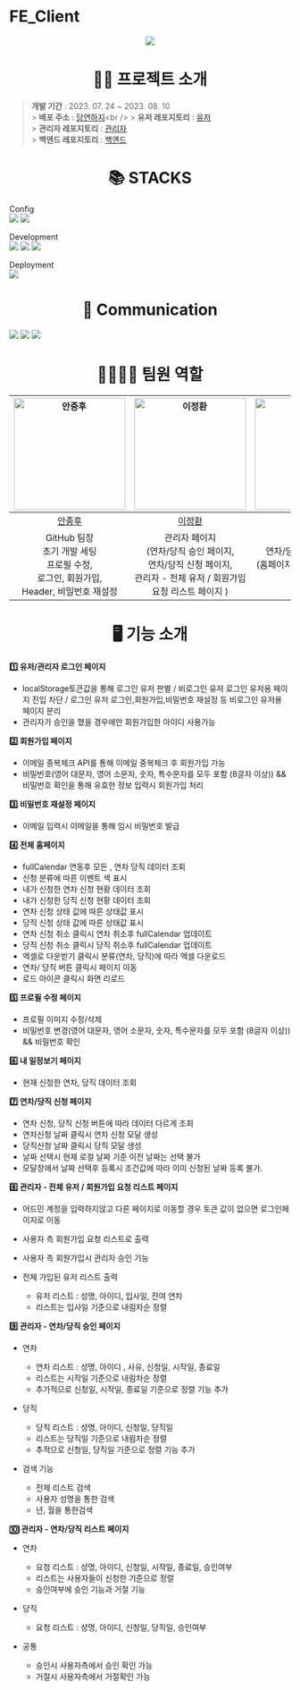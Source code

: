 # FE_Client

<div style="text-align: center;">
  <img src="https://github.com/FastCampus-Mini5/BE_server/assets/86757234/55cceba1-9349-4336-9439-8fd86e195f24"/>
</div>

<div align=center><h1> 🐻‍❄ 프로젝트 소개</h1></div>

> **개발 기간** : 2023. 07. 24 ~ 2023. 08. 10<br /> > **배포 주소** : [당연하지](https://group5ofcourse.netlify.app/ 'https://group5ofcourseadmin.netlify.app/')<br /> > **유저 레포지토리** : [유저](https://github.com/FastCampus-Mini5/FE-Of-course)<br /> > **관리자 레포지토리** : [관리자](https://github.com/FastCampus-Mini5/FE-Of-course-admin)<br /> > **백엔드 레포지토리** : [백엔드](https://github.com/FastCampus-Mini5/BE_server)
> <br />

<div align=center><h1>📚 STACKS</h1></div>

Config  
<img src="https://img.shields.io/badge/Npm-CB3837?style=flat&logo=npm&CB3837&logoColor=white"/>
<img src="https://img.shields.io/badge/Vite-646CFF?style=flat&logo=Vite&logoColor=white"/>

Development  
<img src="https://img.shields.io/badge/React-61DAFB?style=flat&logo=react&logoColor=white"/>
<img src="https://img.shields.io/badge/TypeScript-3178C6?style=flat&logo=typescript&logoColor=white"/>
<img src="https://img.shields.io/badge/StyledComponents-DB7093?style=flat&logo=styledcomponents&logoColor=white"/>

Deployment  
<img src="https://img.shields.io/badge/Netlify-00C7B7?style=flat&logo=netlify&logoColor=white"/>

  <div align=center><h1>💬 Communication</h1></div>
  <img src="https://img.shields.io/badge/Slack-4A154B?style=for-the-badge&logo=Slack&logoColor=white">
  <img src="https://img.shields.io/badge/notion-000000?style=for-the-badge&logo=notion&logoColor=white">
  <img src="https://img.shields.io/badge/Zoom-2D8CFF?style=for-the-badge&logo=Zoom&logoColor=white">
  <br>

  <div align=center><h1>👨‍👩‍👧‍👦 팀원 역할</h1></div>
  
| <a href="https://github.com/hookor"><img src="https://avatars.githubusercontent.com/u/115582699?v=4" width=200px alt="안중후" /></a> | <a href="https://github.com/fronttemp"><img src="https://avatars.githubusercontent.com/u/128144054?v=4" width=200px alt="이정환" /></a> | <a href="https://github.com/hahahaday12"><img src="https://avatars.githubusercontent.com/u/101441685?v=4" width=200px alt="김하은" /></a> | 
| :----------------------------------------------------------------------------------------------------------------------------------: | :-----------------------------------------------------------------------------------------------------------------------------------: | :-------------------------------------------------------------------------------------------------------------------------------------: | 
|                                                 [안중후](https://github.com/hookor)                                                  |                                                 [이정환](https://github.com/fronttemp)                                                  |                                                 [김하은](https://github.com/DevYBecca)
|                                                          GitHub 팀장<br /> 초기 개발 세팅<br /> 프로필 수정, <br /> 로그인, 회원가입,<br /> Header, 비밀번호 재설정                                                       |                                                        관리자 페이지<br /> (연차/당직 승인 페이지, <br /> 연차/당직 신청 페이지, <br /> 관리자 - 전체 유저 / 회원가입 요청 리스트 페이지 )                                                          |                                                            연차/당직 사용자 페이지<br /> (홈페이지, 내 일정보기, 연차/당직 신청)

  <div align=center><h1>🖥 기능 소개</h1></div>

**1️⃣ 유저/관리자 로그인 페이지**

- localStorage토큰값을 통해 로그인 유저 판별 / 비로그인 유저 로그인 유저용 페이지 진입 차단 / 로그인 유저 로그인,회원가입,비밀번호 재설정 등 비로그인 유저용 페이지 분리
- 관리자가 승인을 했을 경우에만 회원가입한 아이디 사용가능

**2️⃣ 회원가입 페이지**

- 이메일 중복체크 API를 통해 이메일 중복체크 후 회원가입 가능
- 비밀번호(영어 대문자, 영어 소문자, 숫자, 특수문자를 모두 포함 (8글자 이상)) && 비밀번호 확인을 통해 유효한 정보 입력시 회원가입 처리

**3️⃣ 비밀번호 재설정 페이지**

- 이메일 입력시 이메일을 통해 임시 비밀번호 발급

**4️⃣ 전체 홈페이지**

- fullCalendar 연동후 모든 , 연차 당직 데이터 조회
- 신청 분류에 따른 이벤트 색 표시
- 내가 신청한 연차 신청 현황 데이터 조회
- 내가 신청한 당직 신청 현황 데이터 조회
- 연차 신청 상태 값에 따른 상태값 표시
- 당직 신청 상태 값에 따른 상태값 표시
- 연차 신청 취소 클릭시 연차 취소후 fullCalendar 업데이트
- 당직 신청 취소 클릭시 당직 취소후 fullCalendar 업데이트
- 엑셀로 다운받기 클릭시 분류(연차, 당직)에 따라 엑셀 다운로드
- 연차/ 당직 버튼 클릭시 페이지 이동
- 로드 아이콘 클릭시 화면 리로드

**5️⃣ 프로필 수정 페이지**

- 프로필 이미지 수정/삭제
- 비밀번호 변경(영어 대문자, 영어 소문자, 숫자, 특수문자를 모두 포함 (8글자 이상)) && 비밀번호 확인

**6️⃣ 내 일정보기 페이지**

- 현재 신청한 연차, 당직 데이터 조회

**7️⃣ 연차/당직 신청 페이지**

- 연차 신청, 당직 신청 버튼에 따라 데이터 다르게 조회
- 연차신청 날짜 클릭시 연차 신청 모달 생성
- 당직신청 날짜 클릭시 당직 모달 생성
- 날짜 선택시 현재 로컬 날짜 기준 이전 날짜는 선택 불가
- 모달창에서 날짜 선택후 등록시 조건값에 따라 이미 신청된 날짜 등록 불가.

**8️⃣ 관리자 - 전체 유저 / 회원가입 요청 리스트 페이지**

- 어드민 계정을 입력하지않고 다른 페이지로 이동할 경우 토큰 값이 없으면 로그인페이지로 이동
- 사용자 측 회원가입 요청 리스트로 출력
- 사용자 측 회원가입시 관리자 승인 기능

- 전체 가입된 유저 리스트 출력
  - 유저 리스트 : 성명, 아이디, 입사일, 잔여 연차
  - 리스트는 입사일 기준으로 내림차순 정렬

**9️⃣ 관리자 - 연차/당직 승인 페이지**

- 연차

  - 연차 리스트 : 성명, 아이디 , 사유, 신청일, 시작일, 종료일
  - 리스트는 시작일 기준으로 내림차순 정렬
  - 추가적으로 신청일, 시작일, 종료일 기준으로 정렬 기능 추가

- 당직

  - 당직 리스트 : 성명, 아이디, 신청일, 당직일
  - 리스트는 당직일 기준으로 내림차순 정렬
  - 추적으로 신청일, 당직일 기준으로 정렬 기능 추가

- 검색 기능
  - 전체 리스트 검색
  - 사용자 성명을 통한 검색
  - 년, 월을 통한검색

**🔟 관리자 - 연차/당직 리스트 페이지**

- 연차

  - 요청 리스트 : 성명, 아이디, 신청일, 시작일, 종료일, 승인여부
  - 리스트는 사용자들이 신청한 기준으로 정렬
  - 승인여부에 승인 기능과 거절 기능

- 당직

  - 요청 리스트 : 성명, 아이디, 신청일, 당직일, 승인여부

- 공통
  - 승인시 사용자측에서 승인 확인 가능
  - 거절시 사용자측에서 거절확인 가능
